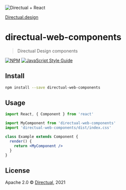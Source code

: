 ![Directual + React](https://api.alfa.directual.com/fileUploaded/directual-site/11eb37d9-698f-43ae-afbf-4e4e9afc4d0b.jpg)

[Directual.design](http://directual.design)

# directual-web-components

> Directual Design components

[![NPM](https://img.shields.io/npm/v/directual-web-components.svg)](https://www.npmjs.com/package/directual-web-components) [![JavaScript Style Guide](https://img.shields.io/badge/code_style-standard-brightgreen.svg)](https://standardjs.com)

## Install

```bash
npm install --save directual-web-components
```

## Usage

```jsx
import React, { Component } from 'react'

import MyComponent from 'directual-web-components'
import 'directual-web-components/dist/index.css'

class Example extends Component {
  render() {
    return <MyComponent />
  }
}
```

## License

Apache 2.0 © [Directual](https://github.com/directual), 2021
